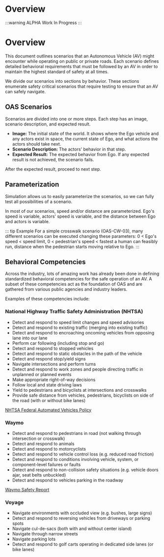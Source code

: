# Overview

:::warning ALPHA
Work In Progress
:::

# Overview
This document outlines scenarios that an Autonomous Vehicle (AV) might encounter while operating on public or private roads. Each scenario defines detailed behavioral requirements that must be followed by an AV in order to maintain the highest standard of safety at all times.


We divide our scenarios into sections by behavior. These sections enumerate safety critical scenarios that require testing to ensure that an AV can safely navigate.

## OAS Scenarios

Scenarios are divided into one or more steps. Each step has an image, scenario description, and expected result.

* **Image:** The initial state of the world. It shows where the Ego vehicle and any actors exist in space, the current state of Ego, and what actions the actors should take next.
* **Scenario Description:** The actors' behavior in that step.
* **Expected Result:** The expected behavior from Ego. If any expected result is not achieved, the scenario fails.

After the expected result, proceed to next step.

## Parameterization

Simulation allows us to easily parameterize the scenarios, so we can fully test all possibilities of a scenario.

In most of our scenarios, speed and/or distance are parameterized. Ego's speed is variable, actors' speed is variable, and the distance between Ego and actors is variable.

::: tip Example
For a simple crosswalk scenario (OAS-CW-03), many different scenarios can be executed changing these parameters: 0 < Ego's speed < speed limit, 0 < pedestrian's speed < fastest a human can feasibly run, distance when the pedestrian starts moving relative to Ego. 
:::

## Behavioral Competencies

Across the industry, lots of amazing work has already been done in defining standardized behavioral competencies for the safe operation of an AV. A subset of these competencies act as the foundation of OAS and are gathered from various public agencies and industry leaders.

Examples of these competencies include:

### National Highway Traffic Safety Administration (NHTSA)
* Detect and respond to speed limit changes and speed advisories
* Detect and respond to existing traffic (merging into existing traffic)
* Detect and respond to encroaching oncoming vehicles from opposing lane into our lane
* Perform car following (including stop and go)
* Detect and respond to stopped vehicles
* Detect and respond to static obstacles in the path of the vehicle
* Detect and respond stop/yield signs
* Navigate intersections and perform turns
* Detect and respond to work zones and people directing traffic in unplanned or planned events
* Make appropriate right-of-way decisions
* Follow local and state driving laws
* Yield to pedestrians and bicyclists at intersections and crosswalks
* Provide safe distance from vehicles, pedestrians, bicyclists on side of the road (with or without bike lanes)

[NHTSA Federal Automated Vehicles Policy](https://www.transportation.gov/AV/federal-automated-vehicles-policy-september-2016)

### Waymo
* Detect and respond to pedestrians in road (not walking through intersection or crosswalk)
* Detect and respond to animals
* Detect and respond to motorcyclists
* Detect and respond to vehicle control loss (e.g. reduced road friction)
* Detect and respond to conditions involving vehicle, system, or component-level failures or faults
* Detect and respond to non-collision safety situations (e.g. vehicle doors ajar, seat belts unbuckled)
* Detect and respond to vehicles parking in the roadway

[Waymo Safety Report](https://waymo.com/safety/)

### Voyage
* Navigate environments with occluded view (e.g. bushes, large signs)
* Detect and respond to reversing vehicles from driveways or parking spots
* Navigate cul-de-sacs (both with and without center island)
* Navigate through narrow streets
* Navigate parking lots
* Detect and respond to golf carts operating in dedicated side lanes (or bike lanes)
